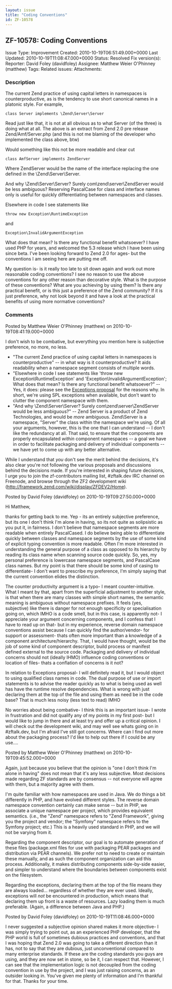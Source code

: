 ```yaml
---
layout: issue
title: "Coding Conventions"
id: ZF-10578
---
```


ZF-10578: Coding Conventions
----------------------------

 Issue Type: Improvement Created: 2010-10-19T06:51:49.000+0000 Last Updated: 2010-10-19T11:08:47.000+0000 Status: Resolved Fix version(s): 
 Reporter:  David Foley (davidfoley)  Assignee:  Matthew Weier O'Phinney (matthew)  Tags: 
 Related issues: 
 Attachments: 
### Description

The current Zend practice of using capital letters in namespaces is counterproductive, as is the tendency to use short canonical names in a platonic style. For example,

 
    class Server implements \Zend\Server\Server


Read just like that, it is not at all obvious as to what Server (of the three) is doing what at all. The above is an extract from Zend 2.0 pre release Zend/Amf/Server.php (and this is not me blaming of the developer who implemented the class above, btw)

Would something like this not be more readable and clear cut

 
    class AmfServer implements ZendServer


Where ZendServer would be the name of the interface replacing the one defined in the \\Zend\\Server\\Server.

And why \\Zend\\Server\\Server? Surely com\\zend\\server\\ZendServer would be less ambiguous? Reserving PascalCase for class and interface names only is useful for quickly differentiating between namespaces and classes.

Elsewhere in code I see statements like

 
    throw new Exception\RuntimeException


and

 
    Exception\InvalidArgumentException


What does that mean? Is there any functional benefit whatsoever? I have used PHP for years, and welcomed the 5.3 release which I have been using since beta. I've been looking forward to Zend 2.0 for ages- but the conventions I am seeing here are putting me off.

My question is- is it really too late to sit down again and work out more reasonable coding conventions? I see no reason to use the above conventions for any other reason than decorative style. What is the purpose of these conventions? What are you achieving by using them? Is there any practical benefit, or is this just a preference of the Zend community? If it is just preference, why not look beyond it and have a look at the practical benefits of using more normative conventions?

 

 

### Comments

Posted by Matthew Weier O'Phinney (matthew) on 2010-10-19T08:41:19.000+0000

I don't wish to be combative, but everything you mention here is subjective preference, no more, no less.

- "The current Zend practice of using capital letters in namespaces is counterproductive" -- in what way is it counterproductive? It aids readability when a namespace segment consists of multiple words.
- "Elsewhere in code I see statements like 'throw new Exception\\RuntimeException' and 'Exception\\InvalidArgumentException'; What does that mean? Is there any functional benefit whatsoever?" -- Yes, it does: please see the [Exceptions proposal](http://framework.zend.com/wiki/display/ZFDEV2/Proposal+for+Exceptions+in+ZF2) for the reasons why. In short, we're using SPL exceptions when available, but don't want to clutter the component namespace with them.
- "And why \\Zend\\Server\\Server? Surely com\\zend\\server\\ZendServer would be less ambiguous?" -- Zend Server is a product of Zend Technologies, and would be _more_ ambiguous. Zend\\Server is a namespace, "Server" the class within the namespace we're using. Of all your arguments, however, this is the one that I can understand -- I don't like the redundancy at all. That said, to ensure that the components are properly encapsulated _within_ component namespaces -- a goal we have in order to facilitate packaging and delivery of individual components -- we have yet to come up with any better alternative.

While I understand that _you_ don't see the merit behind the decisions, it's also clear you're not following the various proposals and discussions behind the decisions made. If you're interested in shaping future decisions, I urge you to join the zf-contributors mailing list, #zftalk.dev IRC channel on Freenode, and browse through the ZF2 development wiki (<http://framework.zend.com/wiki/display/ZFDEV2/Home>).

 

 

Posted by David Foley (davidfoley) on 2010-10-19T09:27:50.000+0000

Hi Matthew,

thanks for getting back to me. Yep - its an entirely subjective preference, but its one I don't think I'm alone in having, so its not quite as solipsistic as you put it, in fairness. I don't believe that namespace segments are more readable when entirely PascalCased. I do believe being able to differentiate quickly between classes and namespace segments by the use of some kind of explicit typing convention is more readable. Often I'm more interested in understanding the general purpose of a class as opposed to its hierarchy by reading its class name when scanning source code quickly. So, yes, my personal preference is lowercase namespace segments, and PascalCase class names. But my point is that there should be some kind of casing to differentiate- I don't want to prescribe my preference, I'm simply saying that the current convention elides the distinction.

The counter productivity argument is a typo- I meant counter-intuitive. What I meant by that, apart from the superficial adjustment to another style, is that when there are many classes with simple short names, the semantic meaning is ambiguous without namespace prefixes. It feels (yes, subjective) like there is danger for not enough specificity or specialisation going on, which IMHO is a code smell, but in this case, is apparently not- I appreciate your argument concerning components, and I confess that I have to read up on that- but in my experience, reverse domain namespace conventions assist because I can quickly find the author/vendor- for support or assessment- thats often more important than a knowledge of a component architecture/hierarchy. That, I would have thought, would be the job of some kind of component descriptor, build process or manifest defined external to the source code. Packaging and delivery of individual concerns should not (ideally IHMO) influence coding conventions or location of files- thats a conflation of concerns is it not?

In relation to Exceptions proposal- I will definitely read it, but I would object to using qualified class names in code. The dual purpose of use or import statements is to advise the reader quickly as to what is being used as well has have the runtime resolve dependencies. What is wrong with just declaring them at the top of the file and using them as need be in the code base? That is much less noisy (less text to read) IMHO

No worries about being combative- I think this is an important issue- I wrote in frustration and did not qualify any of my points in my first post- but I would like to jump in there and at least try and offer up a critical opinion. I will check out the development wiki, and may well see whats going on in #zftalk.dev, but I'm afraid I've still got concerns. Where can I find out more about the packaging process? I'd like to help out there if I could be any use....

 

 

Posted by Matthew Weier O'Phinney (matthew) on 2010-10-19T09:45:52.000+0000

Again, just because you believe that the opinion is "one I don't think I'm alone in having" does not mean that it's any less subjective. Most decisions made regarding ZF standards are by consensus -- not everyone will agree with them, but a majority agree with them.

I'm quite familiar with how namespaces are used in Java. We do things a bit differently in PHP, and have evolved different styles. The reverse domain namespace convention certainly can make sense -- but in PHP, we associate a unique namespace per project, which provides equivalent semantics. (i.e., the "Zend" namespace refers to "Zend Framework", giving you the project and vendor; the "Symfony" namespace refers to the Symfony project; etc.) This is a heavily used standard in PHP, and we will not be varying from it.

Regarding the component descriptor, our goal is to automate generation of these files (package.xml files for use with packaging PEAR packages and distribution via PEAR channels). We prefer not to need to create or maintain these manually, and as such the component organization can aid this process. Additionally, it makes distributing components side-by-side easier, and simpler to understand where the boundaries between components exist on the filesystem.

Regarding the exceptions, declaring them at the top of the file means they are always loaded... regardless of whether they are ever used. Ideally, exceptions will _not_ be encountered in production, which means that declaring them up front is a waste of resources. Lazy loading them is much preferable. (Again, a difference between Java and PHP.)

 

 

Posted by David Foley (davidfoley) on 2010-10-19T11:08:46.000+0000

I never suggested a subjective opinion shared makes it more objective- I was simply trying to point out, as an experienced PHP developer, that the PHP world is full of sometimes dubious practices and conventions, and that I was hoping that Zend 2.0 was going to take a different direction than it has, not to say that they are dubious, just unconventional compared to many enterprise standards. If these are the coding standards you guys are using, and they are now set in stone, so be it, I can respect that. However, I can see that the implementation logic is not decoupled from the coding convention in use by the project, and I was just raising concerns, as an outsider looking in. You've given me plenty of information and I'm thankful for that. Thanks for your time.

 

 